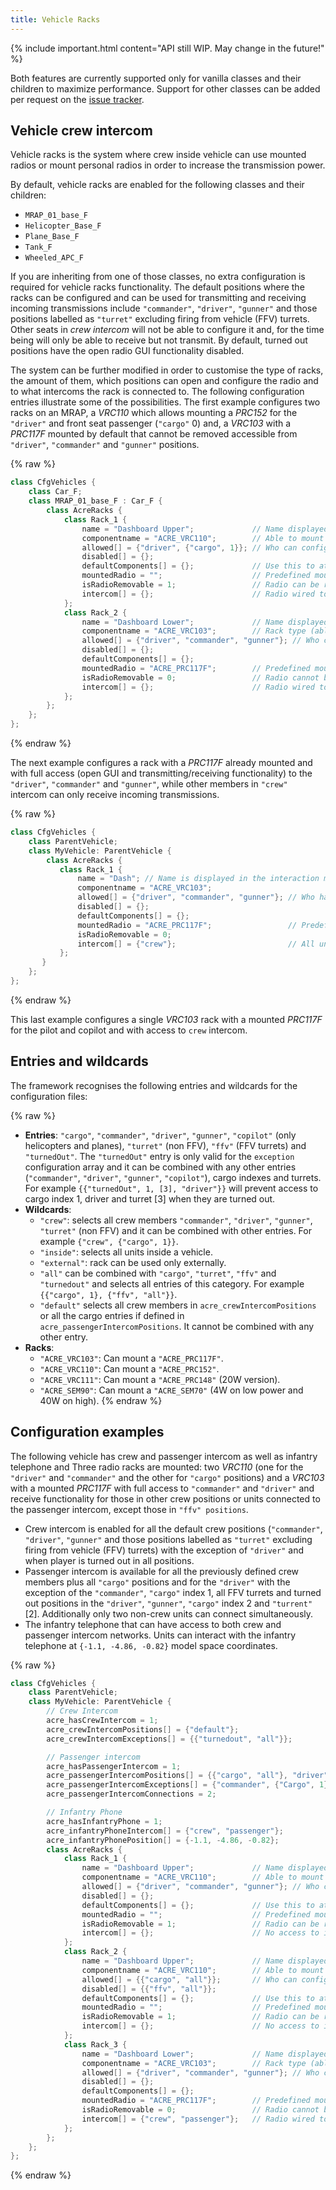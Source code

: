 ```yaml
---
title: Vehicle Racks
---
```


{% include important.html content="API still WIP. May change in the future!" %}

Both features are currently supported only for vanilla classes and their children to maximize performance. Support for other classes can be added per request on the [issue tracker](https://github.com/IDI-Systems/acre2/issues).

## Vehicle crew intercom

Vehicle racks is the system where crew inside vehicle can use mounted radios or mount personal radios in order to increase the transmission power.

By default, vehicle racks are enabled for the following classes and their children:

- `MRAP_01_base_F`
- `Helicopter_Base_F`
- `Plane_Base_F`
- `Tank_F`
- `Wheeled_APC_F`

If you are inheriting from one of those classes, no extra configuration is required for vehicle racks functionality. The default positions where the racks can be configured and can be used for transmitting and receiving incoming transmissions include `"commander"`, `"driver"`, `"gunner"` and those positions labelled as `"turret"` excluding firing from vehicle (FFV) turrets. Other seats in *crew intercom* will not be able to configure it and, for the time being will only be able to receive but not transmit. By default, turned out positions have the open radio GUI functionality disabled.

The system can be further modified in order to customise the type of racks, the amount of them, which positions can open and configure the radio and to what intercoms the rack is connected to. The following configuration entries illustrate some of the possibilities. The first example configures two racks on an MRAP, a *VRC110* which allows mounting a *PRC152* for the `"driver"` and front seat passenger (`"cargo"` 0) and, a *VRC103* with a *PRC117F* mounted by default that cannot be removed accessible from `"driver"`, `"commander"` and `"gunner"` positions.

{% raw %}
```cpp
class CfgVehicles {
    class Car_F;
    class MRAP_01_base_F : Car_F {
        class AcreRacks {
            class Rack_1 {
                name = "Dashboard Upper";             // Name displayed in the interaction menu.
                componentname = "ACRE_VRC110";        // Able to mount a PRC152.
                allowed[] = {"driver", {"cargo", 1}}; // Who can configure the radio and open the radio GUI. Same wildcards as the intercom. It also allows Transmitting/receiving.
                disabled[] = {};
                defaultComponents[] = {};             // Use this to attach simple components like Antennas. Not yet fully implemented.
                mountedRadio = "";                    // Predefined mounted radio.
                isRadioRemovable = 1;                 // Radio can be removed.
                intercom[] = {};                      // Radio wired to intercoms. Intercom access only grants Receive capabilities at the moment. Later units in intercom will be able to select if they want to transmit, receive or both on a particular rack.
            };
            class Rack_2 {
                name = "Dashboard Lower";             // Name displayed in the interaction menu
                componentname = "ACRE_VRC103";        // Rack type (able to mount a PRC117F)
                allowed[] = {"driver", "commander", "gunner"}; // Who can configure the radio and open the radio GUI. Same wildcards as the intercom. It also allows Transmitting/receiving.
                disabled[] = {};
                defaultComponents[] = {};
                mountedRadio = "ACRE_PRC117F";        // Predefined mounted radio.
                isRadioRemovable = 0;                 // Radio cannot be removed.
                intercom[] = {};                      // Radio wired to intercoms. Intercom access only grants Receive capabilities at the moment. Later units in intercom will be able to select if they want to transmit, receive or both on a particular rack.
            };
        };
    };
};
```
{% endraw %}

The next example configures a rack with a *PRC117F* already mounted and with full access (open GUI and transmitting/receiving functionality) to the `"driver"`, `"commander"` and `"gunner"`, while other members in `"crew"` intercom can only receive incoming transmissions.

{% raw %}
```cpp
class CfgVehicles {
    class ParentVehicle;
    class MyVehicle: ParentVehicle {
        class AcreRacks {
           class Rack_1 {
               name = "Dash"; // Name is displayed in the interaction menu.
               componentname = "ACRE_VRC103";
               allowed[] = {"driver", "commander", "gunner"}; // Who has access "inside" - anyone inside, "external" - provides access upto 10m away, "driver", "gunner", "copilot", "commander"
               disabled[] = {};
               defaultComponents[] = {};
               mountedRadio = "ACRE_PRC117F";                 // Predefined mounted radio
               isRadioRemovable = 0;
               intercom[] = {"crew"};                         // All units in intercom will be able to hear transmittions (ACE interaction menu). Later units in intercom will be able to select if they want to transmit, receive or both on a particular rack.
           };
       }
    };
};
```
{% endraw %}

This last example configures a single *VRC103* rack with a mounted *PRC117F* for the pilot and copilot and with access to `crew` intercom.

## Entries and wildcards

The framework recognises the following entries and wildcards for the configuration files:

{% raw %}
- **Entries**: `"cargo"`, `"commander"`, `"driver"`, `"gunner"`, `"copilot"` (only helicopters and planes), `"turret"` (non FFV), `"ffv"` (FFV turrets) and `"turnedOut"`. The `"turnedOut"` entry is only valid for the `exception` configuration array and it can be combined with any other entries (`"commander"`, `"driver"`, `"gunner"`, `"copilot"`), cargo indexes and turrets. For example `{{"turnedOut", 1, [3], "driver"}}` will prevent access to cargo index 1, driver and turret [3] when they are turned out.
- **Wildcards**:
  - `"crew"`: selects all crew members `"commander"`, `"driver"`, `"gunner"`, `"turret"` (non FFV) and it can be combined with other entries. For example `{"crew", {"cargo", 1}}`.
  - `"inside"`: selects all units inside a vehicle.
  - `"external"`: rack can be used only externally.
  - `"all"` can be combined with  `"cargo"`, `"turret"`, `"ffv"` and `"turnedout"` and selects all entries of this category. For example `{{"cargo", 1}, {"ffv", "all"}}`.
  - `"default"` selects all crew members in `acre_crewIntercomPositions` or all the cargo entries if defined in `acre_passengerIntercomPositions`. It cannot be combined with any other entry.
- **Racks**:
  - `"ACRE_VRC103"`: Can mount a `"ACRE_PRC117F"`.
  - `"ACRE_VRC110"`: Can mount a `"ACRE_PRC152"`.
  - `"ACRE_VRC111"`: Can mount a `"ACRE_PRC148"` (20W version).
  - `"ACRE_SEM90"`: Can mount a `"ACRE_SEM70"` (4W on low power and 40W on high).
{% endraw %}

## Configuration examples

The following vehicle has crew and passenger intercom as well as infantry telephone and Three radio racks are mounted: two *VRC110* (one for the `"driver"` and `"commander"` and the other for `"cargo"` positions) and a *VRC103* with a mounted *PRC117F* with full access to `"commander"` and `"driver"` and receive functionality for those in other crew positions or units connected to the passenger intercom, except those in `"ffv" positions`.

- Crew intercom is enabled for all the default crew positions (`"commander"`, `"driver"`, `"gunner"` and those positions labelled as `"turret"` excluding firing from vehicle (FFV) turrets) with the exception of `"driver"` and when player is turned out in all positions.
- Passenger intercom is available for all the previously defined crew members plus all `"cargo"` positions and for the `"driver"` with the exception of the `"commander"`, `"cargo"` index 1, all FFV turrets and turned out positions in the `"driver"`, `"gunner"`, `"cargo"` index 2 and `"turrent"` [2]. Additionally only two non-crew units can connect simultaneously.
- The infantry telephone that can have access to both crew and passenger intercom networks. Units can interact with the infantry telephone at  `{-1.1, -4.86, -0.82}` model space coordinates.

{% raw %}
```cpp
class CfgVehicles {
    class ParentVehicle;
    class MyVehicle: ParentVehicle {
        // Crew Intercom
        acre_hasCrewIntercom = 1;
        acre_crewIntercomPositions[] = {"default"};
        acre_crewIntercomExceptions[] = {{"turnedout", "all"}};

        // Passenger intercom
        acre_hasPassengerIntercom = 1;
        acre_passengerIntercomPositions[] = {{"cargo", "all"}, "driver"};
        acre_passengerIntercomExceptions[] = {"commander", {"Cargo", 1}, {"ffv", "all"}, {"turnedout", 2, "driver", "gunner", [2]}};
        acre_passengerIntercomConnections = 2;

        // Infantry Phone
        acre_hasInfantryPhone = 1;
        acre_infantryPhoneIntercom[] = {"crew", "passenger"};
        acre_infantryPhonePosition[] = {-1.1, -4.86, -0.82};
        class AcreRacks {
            class Rack_1 {
                name = "Dashboard Upper";             // Name displayed in the interaction menu.
                componentname = "ACRE_VRC110";        // Able to mount a PRC152.
                allowed[] = {"driver", "commander", "gunner"}; // Who can configure the radio and open the radio GUI. Same wildcards as the intercom. It also allows Transmitting/receiving.
                disabled[] = {};
                defaultComponents[] = {};             // Use this to attach simple components like Antennas. Not yet fully implemented.
                mountedRadio = "";                    // Predefined mounted radio.
                isRadioRemovable = 1;                 // Radio can be removed.
                intercom[] = {};                      // No access to intercoms.
            };
            class Rack_2 {
                name = "Dashboard Upper";             // Name displayed in the interaction menu.
                componentname = "ACRE_VRC110";        // Able to mount a PRC152.
                allowed[] = {{"cargo", "all"}};       // Who can configure the radio and open the radio GUI. Same wildcards as the intercom. It also allows Transmitting/receiving.
                disabled[] = {{"ffv", "all"}};
                defaultComponents[] = {};             // Use this to attach simple components like Antennas. Not yet fully implemented.
                mountedRadio = "";                    // Predefined mounted radio.
                isRadioRemovable = 1;                 // Radio can be removed.
                intercom[] = {};                      // No access to intercoms.
            };
            class Rack_3 {
                name = "Dashboard Lower";             // Name displayed in the interaction menu
                componentname = "ACRE_VRC103";        // Rack type (able to mount a PRC117F)
                allowed[] = {"driver", "commander", "gunner"}; // Who can configure the radio and open the radio GUI. Same wildcards as the intercom. It also allows Transmitting/receiving.
                disabled[] = {};
                defaultComponents[] = {};
                mountedRadio = "ACRE_PRC117F";        // Predefined mounted radio.
                isRadioRemovable = 0;                 // Radio cannot be removed.
                intercom[] = {"crew", "passenger"};   // Radio wired to intercoms. Intercom access only grants Receive capabilities at the moment. Later units in intercom will be able to select if they want to transmit, receive or both on a particular rack.
            };
        };
    };
};
```
{% endraw %}
